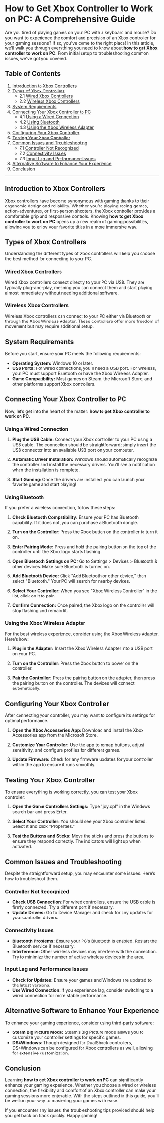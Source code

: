 # How to Get Xbox Controller to Work on PC: A Comprehensive Guide

Are you tired of playing games on your PC with a keyboard and mouse? Do you want to experience the comfort and precision of an Xbox controller for your gaming sessions? If so, you've come to the right place! In this article, we’ll walk you through everything you need to know about **how to get Xbox controller to work on PC**. From initial setup to troubleshooting common issues, we’ve got you covered.

## Table of Contents

1. [Introduction to Xbox Controllers](#introduction-to-xbox-controllers)
2. [Types of Xbox Controllers](#types-of-xbox-controllers)
   - 2.1 [Wired Xbox Controllers](#wired-xbox-controllers)
   - 2.2 [Wireless Xbox Controllers](#wireless-xbox-controllers)
3. [System Requirements](#system-requirements)
4. [Connecting Your Xbox Controller to PC](#connecting-your-xbox-controller-to-pc)
   - 4.1 [Using a Wired Connection](#using-a-wired-connection)
   - 4.2 [Using Bluetooth](#using-bluetooth)
   - 4.3 [Using the Xbox Wireless Adapter](#using-the-xbox-wireless-adapter)
5. [Configuring Your Xbox Controller](#configuring-your-xbox-controller)
6. [Testing Your Xbox Controller](#testing-your-xbox-controller)
7. [Common Issues and Troubleshooting](#common-issues-and-troubleshooting)
   - 7.1 [Controller Not Recognized](#controller-not-recognized)
   - 7.2 [Connectivity Issues](#connectivity-issues)
   - 7.3 [Input Lag and Performance Issues](#input-lag-and-performance-issues)
8. [Alternative Software to Enhance Your Experience](#alternative-software-to-enhance-your-experience)
9. [Conclusion](#conclusion)

---

## Introduction to Xbox Controllers

Xbox controllers have become synonymous with gaming thanks to their ergonomic design and reliability. Whether you’re playing racing games, action-adventures, or first-person shooters, the Xbox controller provides a comfortable grip and responsive controls. Knowing **how to get Xbox controller to work on PC** opens up a new realm of gaming possibilities, allowing you to enjoy your favorite titles in a more immersive way.

## Types of Xbox Controllers

Understanding the different types of Xbox controllers will help you choose the best method for connecting to your PC.

### Wired Xbox Controllers

Wired Xbox controllers connect directly to your PC via USB. They are typically plug-and-play, meaning you can connect them and start playing almost immediately without needing additional software.

### Wireless Xbox Controllers

Wireless Xbox controllers can connect to your PC either via Bluetooth or through the Xbox Wireless Adapter. These controllers offer more freedom of movement but may require additional setup.

## System Requirements

Before you start, ensure your PC meets the following requirements:

- **Operating System:** Windows 10 or later.
- **USB Ports:** For wired connections, you’ll need a USB port. For wireless, your PC must support Bluetooth or have the Xbox Wireless Adapter.
- **Game Compatibility:** Most games on Steam, the Microsoft Store, and other platforms support Xbox controllers.

## Connecting Your Xbox Controller to PC

Now, let’s get into the heart of the matter: **how to get Xbox controller to work on PC**.

### Using a Wired Connection

1. **Plug the USB Cable:** Connect your Xbox controller to your PC using a USB cable. The connection should be straightforward; simply insert the USB connector into an available USB port on your computer.
   
2. **Automatic Driver Installation:** Windows should automatically recognize the controller and install the necessary drivers. You’ll see a notification when the installation is complete.

3. **Start Gaming:** Once the drivers are installed, you can launch your favorite game and start playing!

### Using Bluetooth

If you prefer a wireless connection, follow these steps:

1. **Check Bluetooth Compatibility:** Ensure your PC has Bluetooth capability. If it does not, you can purchase a Bluetooth dongle.

2. **Turn on the Controller:** Press the Xbox button on the controller to turn it on.

3. **Enter Pairing Mode:** Press and hold the pairing button on the top of the controller until the Xbox logo starts flashing.

4. **Open Bluetooth Settings on PC:** Go to Settings > Devices > Bluetooth & other devices. Make sure Bluetooth is turned on.

5. **Add Bluetooth Device:** Click "Add Bluetooth or other device," then select "Bluetooth." Your PC will search for nearby devices.

6. **Select Your Controller:** When you see "Xbox Wireless Controller" in the list, click on it to pair.

7. **Confirm Connection:** Once paired, the Xbox logo on the controller will stop flashing and remain lit.

### Using the Xbox Wireless Adapter

For the best wireless experience, consider using the Xbox Wireless Adapter. Here’s how:

1. **Plug in the Adapter:** Insert the Xbox Wireless Adapter into a USB port on your PC.

2. **Turn on the Controller:** Press the Xbox button to power on the controller.

3. **Pair the Controller:** Press the pairing button on the adapter, then press the pairing button on the controller. The devices will connect automatically.

## Configuring Your Xbox Controller

After connecting your controller, you may want to configure its settings for optimal performance.

1. **Open the Xbox Accessories App:** Download and install the Xbox Accessories app from the Microsoft Store.

2. **Customize Your Controller:** Use the app to remap buttons, adjust sensitivity, and configure profiles for different games.

3. **Update Firmware:** Check for any firmware updates for your controller within the app to ensure it runs smoothly.

## Testing Your Xbox Controller

To ensure everything is working correctly, you can test your Xbox controller:

1. **Open the Game Controllers Settings:** Type "joy.cpl" in the Windows search bar and press Enter.

2. **Select Your Controller:** You should see your Xbox controller listed. Select it and click "Properties."

3. **Test the Buttons and Sticks:** Move the sticks and press the buttons to ensure they respond correctly. The indicators will light up when activated.

## Common Issues and Troubleshooting

Despite the straightforward setup, you may encounter some issues. Here’s how to troubleshoot them.

### Controller Not Recognized

- **Check USB Connection:** For wired controllers, ensure the USB cable is firmly connected. Try a different port if necessary.
- **Update Drivers:** Go to Device Manager and check for any updates for your controller drivers.

### Connectivity Issues

- **Bluetooth Problems:** Ensure your PC’s Bluetooth is enabled. Restart the Bluetooth service if necessary.
- **Interference:** Other wireless devices may interfere with the connection. Try to minimize the number of active wireless devices in the area.

### Input Lag and Performance Issues

- **Check for Updates:** Ensure your games and Windows are updated to the latest versions.
- **Use Wired Connection:** If you experience lag, consider switching to a wired connection for more stable performance.

## Alternative Software to Enhance Your Experience

To enhance your gaming experience, consider using third-party software:

- **Steam Big Picture Mode:** Steam’s Big Picture mode allows you to customize your controller settings for specific games.
- **DS4Windows:** Though designed for DualShock controllers, DS4Windows can be configured for Xbox controllers as well, allowing for extensive customization.

## Conclusion

Learning **how to get Xbox controller to work on PC** can significantly enhance your gaming experience. Whether you choose a wired or wireless connection, the flexibility and comfort of an Xbox controller can make your gaming sessions more enjoyable. With the steps outlined in this guide, you’ll be well on your way to mastering your games with ease. 

If you encounter any issues, the troubleshooting tips provided should help you get back on track quickly. Happy gaming!
